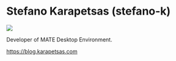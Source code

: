 # Stefano Karapetsas (stefano-k)

![](https://www.gravatar.com/avatar/8c0d9fc1b2aa8261fd1dee235c0dabb6.jpg)

Developer of MATE Desktop Environment.

<https://blog.karapetsas.com>

